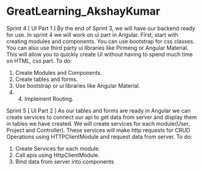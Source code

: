 # GreatLearning_AkshayKumar


Sprint 4 [ UI Part 1 ]
By the end of Sprint 3, we will have our backend ready for use. In sprint 4 we will work on ui part in Angular.
First, start with creating modules and components. You can use bootstrap for css classes. You can also use third party ui libraries like Pirmeng or Angular Material. This will allow you to quickly create UI without having to spend much time on HTML, css part.
To do:
1. Create Modules and Components.
2. Create tables and forms.
3. Use bootstrap or ui libraries like Angular Material.
4. 4. Implement Routing.


Sprint 5 [ UI Part 2 ]
As our tables and forms are ready in Angular we can create services to connect our api to get data from server and display them in tables we have created.
We will create services for each module(User, Project and Controller).
These services will make http requests for CRUD Operations using HTTPClientModule and request data from server.
To do:
1. Create Services for each module.
2. Call apis using HttpClientModule.
3. Bind data from server into components
